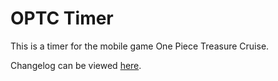 # OPTC Timer
This is a timer for the mobile game One Piece Treasure Cruise.

Changelog can be viewed [here](https://github.com/cyung/optc/commits/gh-pages).